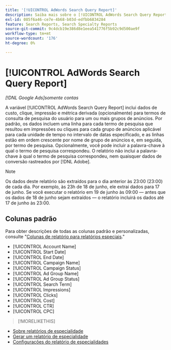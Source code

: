 ```yaml
---
title: '[!UICONTROL AdWords Search Query Report]'
description: Saiba mais sobre o [!UICONTROL AdWords Search Query Report].
exl-id: 085f6a46-ce7e-4b68-b03d-edfbb6834284
feature: Search Reports, Search Specialty Reports
source-git-commit: 9c4dcb19e386d8e1eea541776f5b92c9d500ae9f
workflow-type: tm+mt
source-wordcount: '176'
ht-degree: 0%

---
```


# [!UICONTROL AdWords Search Query Report]

*[!DNL Google Ads]somente contas*

A variável [!UICONTROL AdWords Search Query Report] inclui dados de custo, clique, impressão e métrica derivada (opcionalmente) para termos de consulta de pesquisa do usuário para um ou mais grupos de anúncios. Por padrão, os dados incluem uma linha para cada termo de pesquisa que resultou em impressões ou cliques para cada grupo de anúncios aplicável para cada unidade de tempo no intervalo de datas especificado, e as linhas estão em ordem crescente por nome de grupo de anúncios e, em seguida, por termo de pesquisa. Opcionalmente, você pode incluir a palavra-chave à qual o termo de pesquisa correspondeu. O relatório não inclui a palavra-chave à qual o termo de pesquisa correspondeu, nem quaisquer dados de conversão rastreados por [!DNL Adobe].

>[!NOTE]
>
>Os dados deste relatório são extraídos para o dia anterior às 23:00 (23:00) de cada dia. Por exemplo, às 23h de 18 de junho, ele extrai dados para 17 de junho. Se você executar o relatório em 19 de junho às 09:00 — antes que os dados de 18 de junho sejam extraídos — o relatório incluirá os dados até 17 de junho às 23:00.

## Colunas padrão

Para obter descrições de todas as colunas padrão e personalizadas, consulte &quot;[Colunas de relatório para relatórios especiais](specialty-report-columns.md).&quot;

* [!UICONTROL Account Name]
* [!UICONTROL Start Date]
* [!UICONTROL End Date]
* [!UICONTROL Campaign Name]
* [!UICONTROL Campaign Status]
* [!UICONTROL Ad Group Name]
* [!UICONTROL Ad Group Status]
* [!UICONTROL Search Term]
* [!UICONTROL Impressions]
* [!UICONTROL Clicks]
* [!UICONTROL Cost]
* [!UICONTROL CTR]
* [!UICONTROL CPC]

>[!MORELIKETHIS]
>
* [Sobre relatórios de especialidade](specialty-report-about.md)
* [Gerar um relatório de especialidade](specialty-report-generate.md)
* [Configurações do relatório de especialidades](specialty-report-settings.md)
